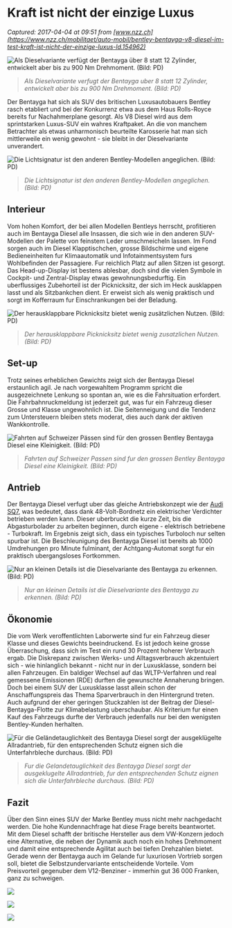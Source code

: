 # Kraft ist nicht der einzige Luxus

_Captured: 2017-04-04 at 09:51 from [www.nzz.ch](https://www.nzz.ch/mobilitaet/auto-mobil/bentley-bentayga-v8-diesel-im-test-kraft-ist-nicht-der-einzige-luxus-ld.154962)_

![Als Dieselvariante verfügt der Bentayga über 8 statt 12 Zylinder, entwickelt aber bis zu 900 Nm Drehmoment. \(Bild: PD\)](https://img.nzz.ch/S=W540/O=75/http:/nzz-img.s3.amazonaws.com/2017/4/2/ab350888-eece-4bf0-ac90-5d60c1d604f3.jpeg)

> _Als Dieselvariante verfugt der Bentayga uber 8 statt 12 Zylinder, entwickelt aber bis zu 900 Nm Drehmoment. (Bild: PD)_

Der Bentayga hat sich als SUV des britischen Luxusautobauers Bentley rasch etabliert und bei der Konkurrenz etwa aus dem Haus Rolls-Royce bereits fur Nachahmerplane gesorgt. Als V8 Diesel wird aus dem sprintstarken Luxus-SUV ein wahres Kraftpaket. An die von manchem Betrachter als etwas unharmonisch beurteilte Karosserie hat man sich mittlerweile ein wenig gewohnt - sie bleibt in der Dieselvariante unverandert.

![Die Lichtsignatur ist den anderen Bentley-Modellen angeglichen. \(Bild: PD\)](https://img.nzz.ch/S=W540/O=75/http:/nzz-img.s3.amazonaws.com/2017/4/2/20aaad54-b657-4b54-a0d6-d1a3d732ac78.jpeg)

> _Die Lichtsignatur ist den anderen Bentley-Modellen angeglichen. (Bild: PD)_

## Interieur

Vom hohen Komfort, der bei allen Modellen Bentleys herrscht, profitieren auch im Bentayga Diesel alle Insassen, die sich wie in den anderen SUV-Modellen der Palette von feinstem Leder umschmeicheln lassen. Im Fond sorgen auch im Diesel Klapptischchen, grosse Bildschirme und eigene Bedieneinheiten fur Klimaautomatik und Infotainmentsystem furs Wohlbefinden der Passagiere. Fur reichlich Platz auf allen Sitzen ist gesorgt. Das Head-up-Display ist bestens ablesbar, doch sind die vielen Symbole in Cockpit- und Zentral-Display etwas gewohnungsbedurftig. Ein uberflussiges Zubehorteil ist der Picknicksitz, der sich im Heck ausklappen lasst und als Sitzbankchen dient. Er erweist sich als wenig praktisch und sorgt im Kofferraum fur Einschrankungen bei der Beladung.

![Der herausklappbare Picknicksitz bietet wenig zusätzlichen Nutzen. \(Bild: PD\)](https://img.nzz.ch/S=W540/O=75/http:/nzz-img.s3.amazonaws.com/2017/4/2/484dd250-daaf-4e32-92a7-7e8f67f699e1.jpeg)

> _Der herausklappbare Picknicksitz bietet wenig zusatzlichen Nutzen. (Bild: PD)_

## Set-up

Trotz seines erheblichen Gewichts zeigt sich der Bentayga Diesel erstaunlich agil. Je nach vorgewahltem Programm spricht die ausgezeichnete Lenkung so spontan an, wie es die Fahrsituation erfordert. Die Fahrbahnruckmeldung ist jederzeit gut, was fur ein Fahrzeug dieser Grosse und Klasse ungewohnlich ist. Die Seitenneigung und die Tendenz zum Untersteuern bleiben stets moderat, dies auch dank der aktiven Wankkontrolle.

![Fahrten auf Schweizer Pässen sind für den grossen Bentley Bentayga Diesel eine Kleinigkeit. \(Bild: PD\)](https://img.nzz.ch/S=W540/O=75/http:/nzz-img.s3.amazonaws.com/2017/4/2/2ef60709-10d7-4cbf-9e4a-2b0fd9d9916c.jpeg)

> _Fahrten auf Schweizer Passen sind fur den grossen Bentley Bentayga Diesel eine Kleinigkeit. (Bild: PD)_

## Antrieb

Der Bentayga Diesel verfugt uber das gleiche Antriebskonzept wie der [Audi SQ7](https://www.nzz.ch/mobilitaet/auto-mobil/audi-sq7-performance-unter-spannung-ld.82148), was bedeutet, dass dank 48-Volt-Bordnetz ein elektrischer Verdichter betrieben werden kann. Dieser uberbruckt die kurze Zeit, bis die Abgasturbolader zu arbeiten beginnen, durch eigene - elektrisch betriebene - Turbokraft. Im Ergebnis zeigt sich, dass ein typisches Turboloch nur selten spurbar ist. Die Beschleunigung des Bentayga Diesel ist bereits ab 1000 Umdrehungen pro Minute fulminant, der Achtgang-Automat sorgt fur ein praktisch ubergangsloses Fortkommen.

![Nur an kleinen Details ist die Dieselvariante des Bentayga zu erkennen. \(Bild: PD\)](https://img.nzz.ch/S=W540/O=75/http:/nzz-img.s3.amazonaws.com/2017/4/2/3f654917-0000-49ad-a8ee-3ca61fa1e20e.jpeg)

> _Nur an kleinen Details ist die Dieselvariante des Bentayga zu erkennen. (Bild: PD)_

## Ökonomie

Die vom Werk veroffentlichten Laborwerte sind fur ein Fahrzeug dieser Klasse und dieses Gewichts beeindruckend. Es ist jedoch keine grosse Überraschung, dass sich im Test ein rund 30 Prozent hoherer Verbrauch ergab. Die Diskrepanz zwischen Werks- und Alltagsverbrauch akzentuiert sich - wie hinlanglich bekannt - nicht nur in der Luxusklasse, sondern bei allen Fahrzeugen. Ein baldiger Wechsel auf das WLTP-Verfahren und real gemessene Emissionen (RDE) durften die gewunschte Annaherung bringen. Doch bei einem SUV der Luxusklasse lasst allein schon der Anschaffungspreis das Thema Sparverbrauch in den Hintergrund treten. Auch aufgrund der eher geringen Stuckzahlen ist der Beitrag der Diesel-Bentayga-Flotte zur Klimabelastung uberschaubar. Als Kriterium fur einen Kauf des Fahrzeugs durfte der Verbrauch jedenfalls nur bei den wenigsten Bentley-Kunden herhalten.

![Für die Geländetauglichkeit des Bentayga Diesel sorgt der ausgeklügelte Allradantrieb, für den entsprechenden Schutz eignen sich die Unterfahrbleche durchaus. \(Bild: PD\)](https://img.nzz.ch/S=W540/O=75/http:/nzz-img.s3.amazonaws.com/2017/4/2/267c7400-9b77-40aa-a5a4-1eaa806419fc.jpeg)

> _Fur die Gelandetauglichkeit des Bentayga Diesel sorgt der ausgeklugelte Allradantrieb, fur den entsprechenden Schutz eignen sich die Unterfahrbleche durchaus. (Bild: PD)_

## Fazit

Über den Sinn eines SUV der Marke Bentley muss nicht mehr nachgedacht werden. Die hohe Kundennachfrage hat diese Frage bereits beantwortet. Mit dem Diesel schafft der britische Hersteller aus dem VW-Konzern jedoch eine Alternative, die neben der Dynamik auch noch ein hohes Drehmoment und damit eine entsprechende Agilitat auch bei tiefen Drehzahlen bietet. Gerade wenn der Bentayga auch im Gelande fur luxuriosen Vortrieb sorgen soll, bietet die Selbstzundervariante entscheidende Vorteile. Vom Preisvorteil gegenuber dem V12-Benziner - immerhin gut 36 000 Franken, ganz zu schweigen.

![](https://img.nzz.ch/S=W540/O=75/http:/nzz-img.s3.amazonaws.com/2017/4/2/27ead1df-dd72-42d4-ab07-4b03410ad605.jpeg)

![](https://api.mapbox.com/styles/v1/neuezuercherzeitung/cii8pg52u00kdbpm0wxfr9802/tiles/256/6/31/20@2x?access_token=pk.eyJ1IjoibmV1ZXp1ZXJjaGVyemVpdHVuZyIsImEiOiJjaXV5NmZ4NTgwMDF4MnlyM2dvbWIxcHdzIn0.XNDydQCjdVfoHWRGgIQHRw)

![](https://api.mapbox.com/styles/v1/neuezuercherzeitung/cii8pg52u00kdbpm0wxfr9802/tiles/256/6/32/20@2x?access_token=pk.eyJ1IjoibmV1ZXp1ZXJjaGVyemVpdHVuZyIsImEiOiJjaXV5NmZ4NTgwMDF4MnlyM2dvbWIxcHdzIn0.XNDydQCjdVfoHWRGgIQHRw)
